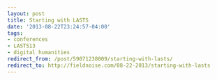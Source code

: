 ```yaml
---
layout: post 
title: Starting with LASTS 
date: '2013-08-22T23:24:57-04:00' 
tags: 
- conferences 
- LASTS13 
- digital humanities 
redirect_from: /post/59071238009/starting-with-lasts/
redirect_to: http://fieldnoise.com/08-22-2013/starting-with-lasts
---
```




